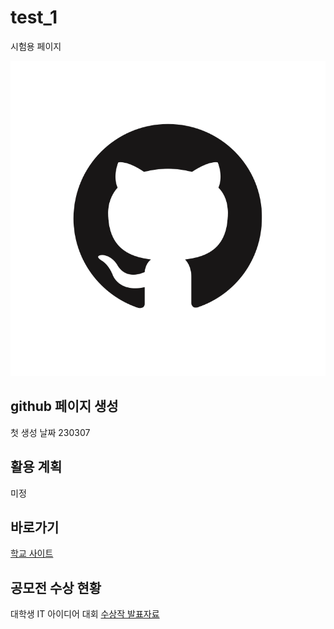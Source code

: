 # test_1
시험용 페이지

<img src = "github_mark.png"/><br>

## github 페이지 생성
첫 생성 날짜 230307

## 활용 계획
미정

## 바로가기
[학교 사이트](https://www.dongyang.ac.kr/dongyang/index.do)

## 공모전 수상 현황
대학생 IT 아이디어 대회 
[수상작 발표자료](presentation.pptx)
